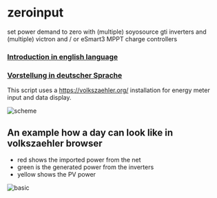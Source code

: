 # zeroinput
set power demand to zero
with (multiple) soyosource gti inverters and
(multiple) victron and / or eSmart3 MPPT charge controllers

### [Introduction in english language](about_en.md) 
### [Vorstellung in deutscher Sprache](about_de.md)

This script uses a https://volkszaehler.org/ installation for energy meter input and data display.

![scheme](https://user-images.githubusercontent.com/110770475/185705907-b9e98c0f-1543-417c-aed6-432e5230b275.jpg)

##  An example how a day can look like in volkszaehler browser
- red shows the imported power from the net
- green is the generated power from the inverters
- yellow shows the PV power

![basic](https://user-images.githubusercontent.com/110770475/183761064-bd2632d8-4438-4288-b05c-e8126de78463.png)
